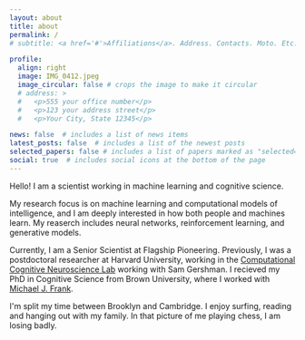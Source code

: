 ```yaml
---
layout: about
title: about
permalink: /
# subtitle: <a href='#'>Affiliations</a>. Address. Contacts. Moto. Etc.

profile:
  align: right
  image: IMG_0412.jpeg
  image_circular: false # crops the image to make it circular
  # address: >
  #   <p>555 your office number</p>
  #   <p>123 your address street</p>
  #   <p>Your City, State 12345</p>

news: false  # includes a list of news items
latest_posts: false  # includes a list of the newest posts
selected_papers: false # includes a list of papers marked as "selected={true}"
social: true  # includes social icons at the bottom of the page
---
```


Hello! I am a scientist working in machine learning and cognitive science. 

My research focus is on machine learning and computational models of intelligence, and I am deeply interested in how both people and machines learn. My reaserch includes neural networks, reinforcement learning, and generative models.

Currently, I am a Senior Scientist at Flagship Pioneering. Previously, I was a postdoctoral researcher at Harvard University, working in the [Computational Cognitive Neuroscience Lab](https://gershmanlab.com) working with Sam Gershman. I recieved my PhD in Cognitive Science from Brown University, where I worked with [Michael J. Frank](https://www.lnccbrown.com).  

I'm split my time between Brooklyn and Cambridge. I enjoy surfing, reading and hanging out with my family. In that picture of me playing chess, I am losing badly.

<!-- Write your biography here. Tell the world about yourself. Link to your favorite [subreddit](http://reddit.com). You can put a picture in, too. The code is already in, just name your picture `prof_pic.jpg` and put it in the `img/` folder.

Put your address / P.O. box / other info right below your picture. You can also disable any of these elements by editing `profile` property of the YAML header of your `_pages/about.md`. Edit `_bibliography/papers.bib` and Jekyll will render your [publications page](/al-folio/publications/) automatically.

Link to your social media connections, too. This theme is set up to use [Font Awesome icons](http://fortawesome.github.io/Font-Awesome/) and [Academicons](https://jpswalsh.github.io/academicons/), like the ones below. Add your Facebook, Twitter, LinkedIn, Google Scholar, or just disable all of them. -->
